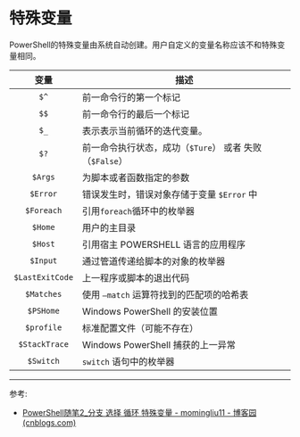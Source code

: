 # 特殊变量

  PowerShell的特殊变量由系统自动创建。用户自定义的变量名称应该不和特殊变量相同。

|      变量       | 描述                                                    |
| :-------------: | ------------------------------------------------------- |
|      `$^`       | 前一命令行的第一个标记                                  |
|      `$$`       | 前一命令行的最后一个标记                                |
|      `$_`       | 表示表示当前循环的迭代变量。                            |
|      `$?`       | 前一命令执行状态，成功（`$Ture`） 或者 失败（`$False`） |
|     `$Args`     | 为脚本或者函数指定的参数                                |
|    `$Error`     | 错误发生时，错误对象存储于变量 `$Error` 中              |
|   `$Foreach`    | 引用`foreach`循环中的枚举器                             |
|     `$Home`     | 用户的主目录                                            |
|     `$Host`     | 引用宿主 POWERSHELL 语言的应用程序                      |
|    `$Input`     | 通过管道传递给脚本的对象的枚举器                        |
| `$LastExitCode` | 上一程序或脚本的退出代码                                |
|   `$Matches`    | 使用 `–match` 运算符找到的匹配项的哈希表                |
|    `$PSHome`    | Windows PowerShell 的安装位置                           |
|   `$profile`    | 标准配置文件（可能不存在）                              |
|  `$StackTrace`  | Windows PowerShell 捕获的上一异常                       |
|    `$Switch`    | `switch` 语句中的枚举器                                 |


-------

参考:

* [PowerShell随笔2_分支 选择 循环 特殊变量 - momingliu11 - 博客园 (cnblogs.com)](https://www.cnblogs.com/dreamer-fish/p/3724217.html)